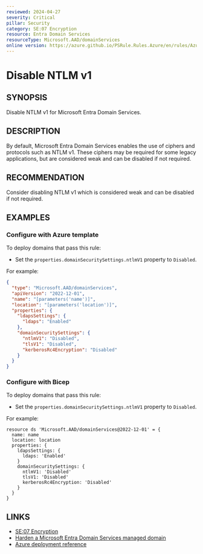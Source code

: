 ```yaml
---
reviewed: 2024-04-27
severity: Critical
pillar: Security
category: SE:07 Encryption
resource: Entra Domain Services
resourceType: Microsoft.AAD/domainServices
online version: https://azure.github.io/PSRule.Rules.Azure/en/rules/Azure.EntraDS.NTLM/
---
```


# Disable NTLM v1

## SYNOPSIS

Disable NTLM v1 for Microsoft Entra Domain Services.

## DESCRIPTION

By default, Microsoft Entra Domain Services enables the use of ciphers and protocols such as NTLM v1.
These ciphers may be required for some legacy applications, but are considered weak and can be disabled if not required.

## RECOMMENDATION

Consider disabling NTLM v1 which is considered weak and can be disabled if not required.

## EXAMPLES

### Configure with Azure template

To deploy domains that pass this rule:

- Set the `properties.domainSecuritySettings.ntlmV1` property to `Disabled`.

For example:

```json
{
  "type": "Microsoft.AAD/domainServices",
  "apiVersion": "2022-12-01",
  "name": "[parameters('name')]",
  "location": "[parameters('location')]",
  "properties": {
    "ldapsSettings": {
      "ldaps": "Enabled"
    },
    "domainSecuritySettings": {
      "ntlmV1": "Disabled",
      "tlsV1": "Disabled",
      "kerberosRc4Encryption": "Disabled"
    }
  }
}
```

### Configure with Bicep

To deploy domains that pass this rule:

- Set the `properties.domainSecuritySettings.ntlmV1` property to `Disabled`.

For example:

```bicep
resource ds 'Microsoft.AAD/domainServices@2022-12-01' = {
  name: name
  location: location
  properties: {
    ldapsSettings: {
      ldaps: 'Enabled'
    }
    domainSecuritySettings: {
      ntlmV1: 'Disabled'
      tlsV1: 'Disabled'
      kerberosRc4Encryption: 'Disabled'
    }
  }
}
```

## LINKS

- [SE:07 Encryption](https://learn.microsoft.com/azure/well-architected/security/encryption)
- [Harden a Microsoft Entra Domain Services managed domain](https://learn.microsoft.com/entra/identity/domain-services/secure-your-domain)
- [Azure deployment reference](https://learn.microsoft.com/azure/templates/microsoft.aad/domainservices)
